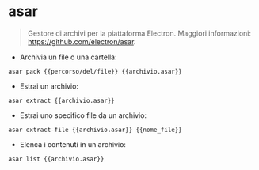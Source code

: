 # asar

> Gestore di archivi per la piattaforma Electron.
> Maggiori informazioni: <https://github.com/electron/asar>.

- Archivia un file o una cartella:

`asar pack {{percorso/del/file}} {{archivio.asar}}`

- Estrai un archivio:

`asar extract {{archivio.asar}}`

- Estrai uno specifico file da un archivio:

`asar extract-file {{archivio.asar}} {{nome_file}}`

- Elenca i contenuti in un archivio:

`asar list {{archivio.asar}}`
